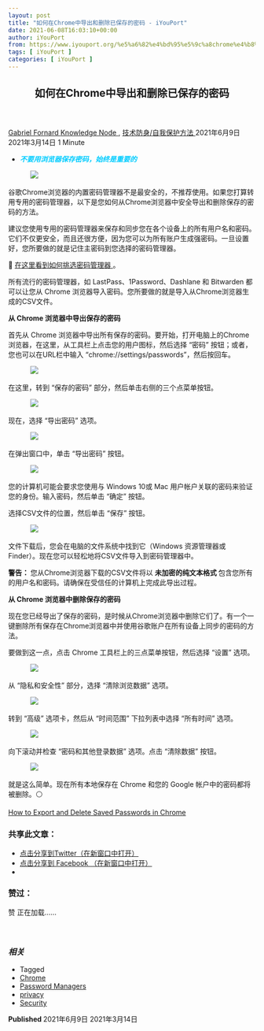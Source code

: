 ```yaml
---
layout: post
title: "如何在Chrome中导出和删除已保存的密码 - iYouPort"
date: 2021-06-08T16:03:10+00:00
author: iYouPort
from: https://www.iyouport.org/%e5%a6%82%e4%bd%95%e5%9c%a8chrome%e4%b8%ad%e5%af%bc%e5%87%ba%e5%92%8c%e5%88%a0%e9%99%a4%e5%b7%b2%e4%bf%9d%e5%ad%98%e7%9a%84%e5%af%86%e7%a0%81/
tags: [ iYouPort ]
categories: [ iYouPort ]
---
```


<article class="post-16247 post type-post status-publish format-standard has-post-thumbnail hentry category-knowledge-node category-54 tag-chrome tag-password-managers tag-privacy tag-security" id="post-16247">
 <header class="entry-header">
  <h1 class="entry-title">
   如何在Chrome中导出和删除已保存的密码
  </h1>
 </header>
 <div class="entry-meta">
  <span class="byline">
   <a href="https://www.iyouport.org/author/gabrielfornard/" rel="author" title="由Gabriel Fornard发布">
    Gabriel Fornard
   </a>
  </span>
  <span class="cat-links">
   <a href="https://www.iyouport.org/category/knowledge-node/" rel="category tag">
    Knowledge Node
   </a>
   ,
   <a href="https://www.iyouport.org/category/%e6%8a%80%e6%9c%af%e9%98%b2%e8%ba%ab-%e8%87%aa%e6%88%91%e4%bf%9d%e6%8a%a4%e6%96%b9%e6%b3%95/" rel="category tag">
    技术防身/自我保护方法
   </a>
  </span>
  <span class="published-on">
   <time class="entry-date published" datetime="2021-06-09T00:03:10+08:00">
    2021年6月9日
   </time>
   <time class="updated" datetime="2021-03-14T01:16:21+08:00">
    2021年3月14日
   </time>
  </span>
  <span class="word-count">
   1 Minute
  </span>
 </div>
 <div class="entry-content">
  <ul>
   <li class="graf graf--p">
    <span style="color: #00ccff;">
     <em>
      <strong>
       不要用浏览器保存密码，始终是重要的
      </strong>
     </em>
    </span>
   </li>
  </ul>
  <figure class="graf graf--figure">
   <img class="graf-image aligncenter jetpack-lazy-image" data-height="750" data-image-id="0*TlyFUihQ3U3p0hbi" data-lazy-src="https://cdn-images-1.medium.com/max/1067/0*TlyFUihQ3U3p0hbi?is-pending-load=1" data-width="1000" src="https://cdn-images-1.medium.com/max/1067/0*TlyFUihQ3U3p0hbi" srcset="data:image/gif;base64,R0lGODlhAQABAIAAAAAAAP///yH5BAEAAAAALAAAAAABAAEAAAIBRAA7"/>
   <noscript>
    <img class="graf-image aligncenter" data-height="750" data-image-id="0*TlyFUihQ3U3p0hbi" data-width="1000" src="https://cdn-images-1.medium.com/max/1067/0*TlyFUihQ3U3p0hbi"/>
   </noscript>
  </figure>
  <p class="graf graf--p">
   谷歌Chrome浏览器的内置密码管理器不是最安全的，不推荐使用。如果您打算转用专用的密码管理器，以下是您如何从Chrome浏览器中安全导出和删除保存的密码的方法。
  </p>
  <p class="graf graf--p">
   建议您使用专用的密码管理器来保存和同步您在各个设备上的所有用户名和密码。它们不仅更安全，而且还很方便，因为您可以为所有账户生成强密码。一旦设置好，您所要做的就是记住主密码到您选择的密码管理器。
  </p>
  <p class="graf graf--p">
   📌
   <a class="markup--anchor markup--p-anchor" data-href="https://www.iyouport.org/%e4%bb%80%e4%b9%88%e6%98%af%e5%87%ad%e6%8d%ae%e5%a1%ab%e5%85%85%e6%94%bb%e5%87%bb%ef%bc%9f%e4%bb%a5%e5%8f%8a%e5%a6%82%e4%bd%95%e4%bf%9d%e6%8a%a4%e8%87%aa%e5%b7%b1/" href="https://www.iyouport.org/%e4%bb%80%e4%b9%88%e6%98%af%e5%87%ad%e6%8d%ae%e5%a1%ab%e5%85%85%e6%94%bb%e5%87%bb%ef%bc%9f%e4%bb%a5%e5%8f%8a%e5%a6%82%e4%bd%95%e4%bf%9d%e6%8a%a4%e8%87%aa%e5%b7%b1/" rel="noopener" target="_blank">
    在这里看到如何挑选密码管理器
   </a>
   。
  </p>
  <p class="graf graf--p">
   所有流行的密码管理器，如 LastPass、1Password、Dashlane 和 Bitwarden 都可以让您从 Chrome 浏览器导入密码。您所要做的就是导入从Chrome浏览器生成的CSV文件。
  </p>
  <p class="graf graf--p">
   <strong class="markup--strong markup--p-strong">
    从 Chrome 浏览器中导出保存的密码
   </strong>
  </p>
  <p class="graf graf--p">
   首先从 Chrome 浏览器中导出所有保存的密码。要开始，打开电脑上的Chrome浏览器，在这里，从工具栏上点击您的用户图标，然后选择 “密码” 按钮；或者，您也可以在URL栏中输入 “chrome://settings/passwords”，然后按回车。
  </p>
  <figure class="graf graf--figure">
   <img class="graf-image aligncenter jetpack-lazy-image" data-height="918" data-image-id="1*GeVf2ei1pWlvNcrFbTV9Mw.png" data-lazy-src="https://i1.wp.com/cdn-images-1.medium.com/max/1067/1*GeVf2ei1pWlvNcrFbTV9Mw.png?w=1100&amp;is-pending-load=1#038;ssl=1" data-recalc-dims="1" data-width="1296" src="https://i1.wp.com/cdn-images-1.medium.com/max/1067/1*GeVf2ei1pWlvNcrFbTV9Mw.png?w=1100&amp;ssl=1" srcset="data:image/gif;base64,R0lGODlhAQABAIAAAAAAAP///yH5BAEAAAAALAAAAAABAAEAAAIBRAA7"/>
   <noscript>
    <img class="graf-image aligncenter" data-height="918" data-image-id="1*GeVf2ei1pWlvNcrFbTV9Mw.png" data-recalc-dims="1" data-width="1296" src="https://i1.wp.com/cdn-images-1.medium.com/max/1067/1*GeVf2ei1pWlvNcrFbTV9Mw.png?w=1100&amp;ssl=1"/>
   </noscript>
  </figure>
  <p class="graf graf--p">
   在这里，转到 “保存的密码” 部分，然后单击右侧的三个点菜单按钮。
  </p>
  <figure class="graf graf--figure">
   <img class="graf-image aligncenter jetpack-lazy-image" data-height="482" data-image-id="1*HMMeMVmRDeLg68NpNhBHgg.png" data-lazy-src="https://i2.wp.com/cdn-images-1.medium.com/max/1067/1*HMMeMVmRDeLg68NpNhBHgg.png?w=1100&amp;is-pending-load=1#038;ssl=1" data-recalc-dims="1" data-width="1300" src="https://i2.wp.com/cdn-images-1.medium.com/max/1067/1*HMMeMVmRDeLg68NpNhBHgg.png?w=1100&amp;ssl=1" srcset="data:image/gif;base64,R0lGODlhAQABAIAAAAAAAP///yH5BAEAAAAALAAAAAABAAEAAAIBRAA7"/>
   <noscript>
    <img class="graf-image aligncenter" data-height="482" data-image-id="1*HMMeMVmRDeLg68NpNhBHgg.png" data-recalc-dims="1" data-width="1300" src="https://i2.wp.com/cdn-images-1.medium.com/max/1067/1*HMMeMVmRDeLg68NpNhBHgg.png?w=1100&amp;ssl=1"/>
   </noscript>
  </figure>
  <p class="graf graf--p">
   现在，选择 “导出密码” 选项。
  </p>
  <figure class="graf graf--figure">
   <img class="graf-image aligncenter jetpack-lazy-image" data-height="278" data-image-id="1*DLAfd7J05DBpM_HGRlN54A.png" data-lazy-src="https://i0.wp.com/cdn-images-1.medium.com/max/1067/1*DLAfd7J05DBpM_HGRlN54A.png?w=1100&amp;is-pending-load=1#038;ssl=1" data-recalc-dims="1" data-width="1296" src="https://i0.wp.com/cdn-images-1.medium.com/max/1067/1*DLAfd7J05DBpM_HGRlN54A.png?w=1100&amp;ssl=1" srcset="data:image/gif;base64,R0lGODlhAQABAIAAAAAAAP///yH5BAEAAAAALAAAAAABAAEAAAIBRAA7"/>
   <noscript>
    <img class="graf-image aligncenter" data-height="278" data-image-id="1*DLAfd7J05DBpM_HGRlN54A.png" data-recalc-dims="1" data-width="1296" src="https://i0.wp.com/cdn-images-1.medium.com/max/1067/1*DLAfd7J05DBpM_HGRlN54A.png?w=1100&amp;ssl=1"/>
   </noscript>
  </figure>
  <p class="graf graf--p">
   在弹出窗口中，单击 “导出密码” 按钮。
  </p>
  <figure class="graf graf--figure">
   <img class="graf-image aligncenter jetpack-lazy-image" data-height="496" data-image-id="1*L8dqWTKbjzlKE2lDaC1DUA.png" data-lazy-src="https://i2.wp.com/cdn-images-1.medium.com/max/1067/1*L8dqWTKbjzlKE2lDaC1DUA.png?w=1100&amp;is-pending-load=1#038;ssl=1" data-recalc-dims="1" data-width="1294" src="https://i2.wp.com/cdn-images-1.medium.com/max/1067/1*L8dqWTKbjzlKE2lDaC1DUA.png?w=1100&amp;ssl=1" srcset="data:image/gif;base64,R0lGODlhAQABAIAAAAAAAP///yH5BAEAAAAALAAAAAABAAEAAAIBRAA7"/>
   <noscript>
    <img class="graf-image aligncenter" data-height="496" data-image-id="1*L8dqWTKbjzlKE2lDaC1DUA.png" data-recalc-dims="1" data-width="1294" src="https://i2.wp.com/cdn-images-1.medium.com/max/1067/1*L8dqWTKbjzlKE2lDaC1DUA.png?w=1100&amp;ssl=1"/>
   </noscript>
  </figure>
  <p class="graf graf--p">
   您的计算机可能会要求您使用与 Windows 10或 Mac 用户帐户关联的密码来验证您的身份。输入密码，然后单击 “确定” 按钮。
  </p>
  <p class="graf graf--p">
   选择CSV文件的位置，然后单击 “保存” 按钮。
  </p>
  <figure class="graf graf--figure">
   <img class="graf-image aligncenter jetpack-lazy-image" data-height="682" data-image-id="1*uAH2tq-sUh8TvLutdAeV9Q.png" data-lazy-src="https://i2.wp.com/cdn-images-1.medium.com/max/1067/1*uAH2tq-sUh8TvLutdAeV9Q.png?w=1100&amp;is-pending-load=1#038;ssl=1" data-recalc-dims="1" data-width="1298" src="https://i2.wp.com/cdn-images-1.medium.com/max/1067/1*uAH2tq-sUh8TvLutdAeV9Q.png?w=1100&amp;ssl=1" srcset="data:image/gif;base64,R0lGODlhAQABAIAAAAAAAP///yH5BAEAAAAALAAAAAABAAEAAAIBRAA7"/>
   <noscript>
    <img class="graf-image aligncenter" data-height="682" data-image-id="1*uAH2tq-sUh8TvLutdAeV9Q.png" data-recalc-dims="1" data-width="1298" src="https://i2.wp.com/cdn-images-1.medium.com/max/1067/1*uAH2tq-sUh8TvLutdAeV9Q.png?w=1100&amp;ssl=1"/>
   </noscript>
  </figure>
  <p class="graf graf--p">
   文件下载后，您会在电脑的文件系统中找到它（Windows 资源管理器或 Finder）。现在您可以轻松地将CSV文件导入到密码管理器中。
  </p>
  <p class="graf graf--p">
   <strong class="markup--strong markup--p-strong">
    警告：
   </strong>
   您从Chrome浏览器下载的CSV文件将以
   <strong class="markup--strong markup--p-strong">
    未加密的纯文本格式
   </strong>
   包含您所有的用户名和密码。请确保在受信任的计算机上完成此导出过程。
  </p>
  <p class="graf graf--p">
   <strong class="markup--strong markup--p-strong">
    从 Chrome 浏览器中删除保存的密码
   </strong>
  </p>
  <p class="graf graf--p">
   现在您已经导出了保存的密码，是时候从Chrome浏览器中删除它们了。有一个一键删除所有保存在Chrome浏览器中并使用谷歌账户在所有设备上同步的密码的方法。
  </p>
  <p class="graf graf--p">
   要做到这一点，点击 Chrome 工具栏上的三点菜单按钮，然后选择 “设置” 选项。
  </p>
  <figure class="graf graf--figure">
   <img class="graf-image aligncenter jetpack-lazy-image" data-height="958" data-image-id="1*WESyq8_2YvJxAubhaQxaBA.png" data-lazy-src="https://i2.wp.com/cdn-images-1.medium.com/max/1067/1*WESyq8_2YvJxAubhaQxaBA.png?w=1100&amp;is-pending-load=1#038;ssl=1" data-recalc-dims="1" data-width="1296" src="https://i2.wp.com/cdn-images-1.medium.com/max/1067/1*WESyq8_2YvJxAubhaQxaBA.png?w=1100&amp;ssl=1" srcset="data:image/gif;base64,R0lGODlhAQABAIAAAAAAAP///yH5BAEAAAAALAAAAAABAAEAAAIBRAA7"/>
   <noscript>
    <img class="graf-image aligncenter" data-height="958" data-image-id="1*WESyq8_2YvJxAubhaQxaBA.png" data-recalc-dims="1" data-width="1296" src="https://i2.wp.com/cdn-images-1.medium.com/max/1067/1*WESyq8_2YvJxAubhaQxaBA.png?w=1100&amp;ssl=1"/>
   </noscript>
  </figure>
  <p class="graf graf--p">
   从 “隐私和安全性” 部分，选择 “清除浏览数据” 选项。
  </p>
  <figure class="graf graf--figure">
   <img class="graf-image aligncenter jetpack-lazy-image" data-height="336" data-image-id="1*IEUAkr6GzW3R3OGpuPYRaw.png" data-lazy-src="https://i2.wp.com/cdn-images-1.medium.com/max/1067/1*IEUAkr6GzW3R3OGpuPYRaw.png?w=1100&amp;is-pending-load=1#038;ssl=1" data-recalc-dims="1" data-width="1294" src="https://i2.wp.com/cdn-images-1.medium.com/max/1067/1*IEUAkr6GzW3R3OGpuPYRaw.png?w=1100&amp;ssl=1" srcset="data:image/gif;base64,R0lGODlhAQABAIAAAAAAAP///yH5BAEAAAAALAAAAAABAAEAAAIBRAA7"/>
   <noscript>
    <img class="graf-image aligncenter" data-height="336" data-image-id="1*IEUAkr6GzW3R3OGpuPYRaw.png" data-recalc-dims="1" data-width="1294" src="https://i2.wp.com/cdn-images-1.medium.com/max/1067/1*IEUAkr6GzW3R3OGpuPYRaw.png?w=1100&amp;ssl=1"/>
   </noscript>
  </figure>
  <p class="graf graf--p">
   转到 “高级” 选项卡，然后从 “时间范围” 下拉列表中选择 “所有时间” 选项。
  </p>
  <figure class="graf graf--figure">
   <img class="graf-image aligncenter jetpack-lazy-image" data-height="352" data-image-id="1*H0pn8n1YBhmAuJtzfQqVzg.png" data-lazy-src="https://i1.wp.com/cdn-images-1.medium.com/max/1067/1*H0pn8n1YBhmAuJtzfQqVzg.png?w=1100&amp;is-pending-load=1#038;ssl=1" data-recalc-dims="1" data-width="1300" src="https://i1.wp.com/cdn-images-1.medium.com/max/1067/1*H0pn8n1YBhmAuJtzfQqVzg.png?w=1100&amp;ssl=1" srcset="data:image/gif;base64,R0lGODlhAQABAIAAAAAAAP///yH5BAEAAAAALAAAAAABAAEAAAIBRAA7"/>
   <noscript>
    <img class="graf-image aligncenter" data-height="352" data-image-id="1*H0pn8n1YBhmAuJtzfQqVzg.png" data-recalc-dims="1" data-width="1300" src="https://i1.wp.com/cdn-images-1.medium.com/max/1067/1*H0pn8n1YBhmAuJtzfQqVzg.png?w=1100&amp;ssl=1"/>
   </noscript>
  </figure>
  <p class="graf graf--p">
   向下滚动并检查 “密码和其他登录数据” 选项。点击 “清除数据” 按钮。
  </p>
  <figure class="graf graf--figure">
   <img class="graf-image aligncenter jetpack-lazy-image" data-height="728" data-image-id="1*iDZsK51agQY6HV32sEEeAQ.png" data-lazy-src="https://i2.wp.com/cdn-images-1.medium.com/max/1067/1*iDZsK51agQY6HV32sEEeAQ.png?w=1100&amp;is-pending-load=1#038;ssl=1" data-recalc-dims="1" data-width="1300" src="https://i2.wp.com/cdn-images-1.medium.com/max/1067/1*iDZsK51agQY6HV32sEEeAQ.png?w=1100&amp;ssl=1" srcset="data:image/gif;base64,R0lGODlhAQABAIAAAAAAAP///yH5BAEAAAAALAAAAAABAAEAAAIBRAA7"/>
   <noscript>
    <img class="graf-image aligncenter" data-height="728" data-image-id="1*iDZsK51agQY6HV32sEEeAQ.png" data-recalc-dims="1" data-width="1300" src="https://i2.wp.com/cdn-images-1.medium.com/max/1067/1*iDZsK51agQY6HV32sEEeAQ.png?w=1100&amp;ssl=1"/>
   </noscript>
  </figure>
  <p class="graf graf--p">
   就是这么简单。现在所有本地保存在 Chrome 和您的 Google 帐户中的密码都将被删除。⚪️
  </p>
  <p class="graf graf--p">
   <a class="markup--anchor markup--p-anchor" data-href="https://www.howtogeek.com/715223/how-to-export-and-delete-saved-passwords-in-chrome/" href="https://www.howtogeek.com/715223/how-to-export-and-delete-saved-passwords-in-chrome/" rel="noopener" target="_blank">
    How to Export and Delete Saved Passwords in Chrome
   </a>
  </p>
  <div id="atatags-1611829871-60c01fd82e051">
  </div>
  <div class="sharedaddy sd-sharing-enabled">
   <div class="robots-nocontent sd-block sd-social sd-social-icon sd-sharing">
    <h3 class="sd-title">
     共享此文章：
    </h3>
    <div class="sd-content">
     <ul>
      <li class="share-twitter">
       <a class="share-twitter sd-button share-icon no-text" data-shared="sharing-twitter-16247" href="https://www.iyouport.org/%e5%a6%82%e4%bd%95%e5%9c%a8chrome%e4%b8%ad%e5%af%bc%e5%87%ba%e5%92%8c%e5%88%a0%e9%99%a4%e5%b7%b2%e4%bf%9d%e5%ad%98%e7%9a%84%e5%af%86%e7%a0%81/?share=twitter" rel="nofollow noopener noreferrer" target="_blank" title="点击分享到Twitter">
        <span>
        </span>
        <span class="sharing-screen-reader-text">
         点击分享到Twitter（在新窗口中打开）
        </span>
       </a>
      </li>
      <li class="share-facebook">
       <a class="share-facebook sd-button share-icon no-text" data-shared="sharing-facebook-16247" href="https://www.iyouport.org/%e5%a6%82%e4%bd%95%e5%9c%a8chrome%e4%b8%ad%e5%af%bc%e5%87%ba%e5%92%8c%e5%88%a0%e9%99%a4%e5%b7%b2%e4%bf%9d%e5%ad%98%e7%9a%84%e5%af%86%e7%a0%81/?share=facebook" rel="nofollow noopener noreferrer" target="_blank" title="点击分享到 Facebook ">
        <span>
        </span>
        <span class="sharing-screen-reader-text">
         点击分享到 Facebook （在新窗口中打开）
        </span>
       </a>
      </li>
      <li class="share-end">
      </li>
     </ul>
    </div>
   </div>
  </div>
  <div class="sharedaddy sd-block sd-like jetpack-likes-widget-wrapper jetpack-likes-widget-unloaded" data-name="like-post-frame-161182987-16247-60c01fd82e5a6" data-src="https://widgets.wp.com/likes/#blog_id=161182987&amp;post_id=16247&amp;origin=www.iyouport.org&amp;obj_id=161182987-16247-60c01fd82e5a6" id="like-post-wrapper-161182987-16247-60c01fd82e5a6">
   <h3 class="sd-title">
    赞过：
   </h3>
   <div class="likes-widget-placeholder post-likes-widget-placeholder" style="height: 55px;">
    <span class="button">
     <span>
      赞
     </span>
    </span>
    <span class="loading">
     正在加载……
    </span>
   </div>
   <span class="sd-text-color">
   </span>
   <a class="sd-link-color">
   </a>
  </div>
  <div class="jp-relatedposts" id="jp-relatedposts">
   <h3 class="jp-relatedposts-headline">
    <em>
     相关
    </em>
   </h3>
  </div>
 </div>
 <div class="entry-footer">
  <ul class="post-tags light-text">
   <li>
    Tagged
   </li>
   <li>
    <a href="https://www.iyouport.org/tag/chrome/" rel="tag">
     Chrome
    </a>
   </li>
   <li>
    <a href="https://www.iyouport.org/tag/password-managers/" rel="tag">
     Password Managers
    </a>
   </li>
   <li>
    <a href="https://www.iyouport.org/tag/privacy/" rel="tag">
     privacy
    </a>
   </li>
   <li>
    <a href="https://www.iyouport.org/tag/security/" rel="tag">
     Security
    </a>
   </li>
  </ul>
 </div>
 <div class="entry-author-wrapper">
  <div class="site-posted-on">
   <strong>
    Published
   </strong>
   <time class="entry-date published" datetime="2021-06-09T00:03:10+08:00">
    2021年6月9日
   </time>
   <time class="updated" datetime="2021-03-14T01:16:21+08:00">
    2021年3月14日
   </time>
  </div>
 </div>
</article>

